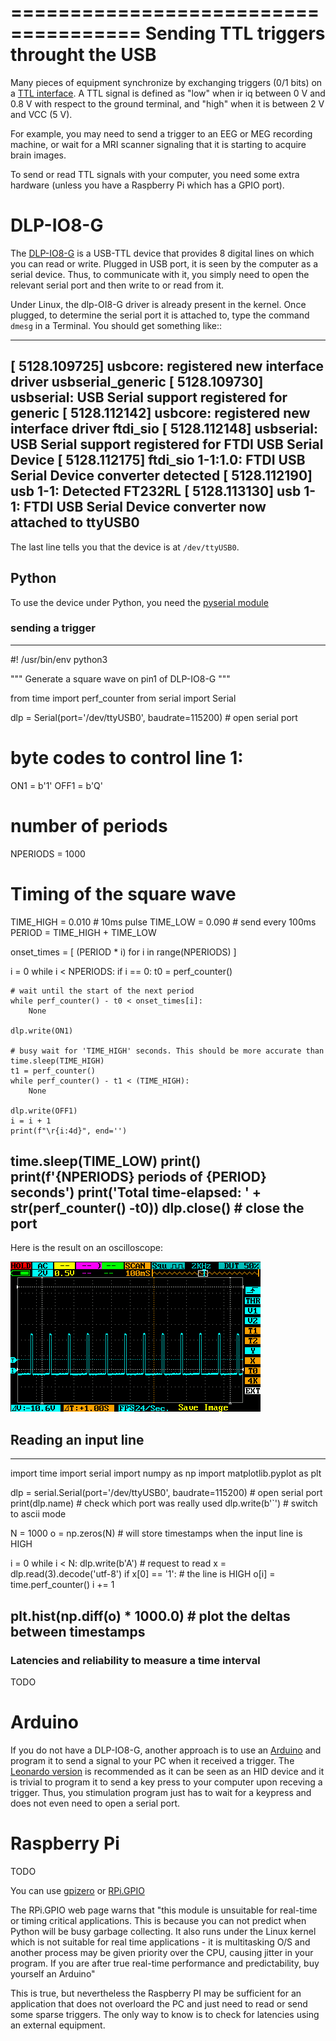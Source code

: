 =====================================
Sending TTL triggers throught the USB
=====================================

Many pieces of equipment synchronize by exchanging triggers (0/1 bits) on a [TTL interface](https://en.wikipedia.org/wiki/Transistor%E2%80%93transistor_logic). 
A TTL signal is defined as "low" when ir iq between 0 V and 0.8 V with respect to the ground terminal, and "high" when it is between 2 V and VCC (5 V).

For example, you may need to send a trigger to an EEG or MEG recording machine, or wait for a MRI scanner signaling that it is starting to acquire brain images.

To send or read TTL signals with your computer, you need some extra hardware (unless you have a Raspberry Pi which has a GPIO port).


# DLP-IO8-G

The [DLP-IO8-G](http://www.ftdichip.com/Support/Documents/DataSheets/DLP/dlp-io8-ds-v15.pdf) is a USB-TTL device that provides 8 digital lines on which you can read or write. 
Plugged in USB port, it is seen by the computer as a serial device. Thus, to communicate with it, you simply need to open the relevant serial port and then write to or read from it.

Under Linux, the dlp-OI8-G driver is already present in the kernel. Once plugged, to determine the serial port it is attached to, type the command `dmesg` in a Terminal. You should get something like::

---
[ 5128.109725] usbcore: registered new interface driver usbserial_generic
[ 5128.109730] usbserial: USB Serial support registered for generic
[ 5128.112142] usbcore: registered new interface driver ftdi_sio
[ 5128.112148] usbserial: USB Serial support registered for FTDI USB Serial Device
[ 5128.112175] ftdi_sio 1-1:1.0: FTDI USB Serial Device converter detected
[ 5128.112190] usb 1-1: Detected FT232RL
[ 5128.113130] usb 1-1: FTDI USB Serial Device converter now attached to ttyUSB0
---

The last line tells you that the device is at `/dev/ttyUSB0`.

## Python 

To use the device under Python, you need the [pyserial module](https://pyserial.readthedocs.io/en/latest/shortintro.html)


### sending a trigger 

---
#! /usr/bin/env python3

""" Generate a square wave on pin1 of DLP-IO8-G """

from time import perf_counter 
from serial import Serial

dlp = Serial(port='/dev/ttyUSB0', baudrate=115200)  # open serial port
# byte codes to control line 1:
ON1 = b'1'
OFF1 = b'Q'

# number of periods
NPERIODS = 1000

# Timing of the square wave
TIME_HIGH = 0.010   # 10ms pulse
TIME_LOW = 0.090    # send every 100ms
PERIOD = TIME_HIGH + TIME_LOW

onset_times = [ (PERIOD * i) for i in range(NPERIODS) ]

i = 0
while i < NPERIODS:
    if i == 0:
        t0 = perf_counter()

    # wait until the start of the next period
    while perf_counter() - t0 < onset_times[i]:
        None
        
    dlp.write(ON1)
    
    # busy wait for 'TIME_HIGH' seconds. This should be more accurate than time.sleep(TIME_HIGH)
    t1 = perf_counter()
    while perf_counter() - t1 < (TIME_HIGH):
        None
        
    dlp.write(OFF1)
    i = i + 1
    print(f"\r{i:4d}", end='')

time.sleep(TIME_LOW)
print()
print(f'{NPERIODS} periods of {PERIOD} seconds')
print('Total time-elapsed: ' + str(perf_counter() -t0))
dlp.close()         # close the port
---


Here is the result on an oscilloscope:

![](triggers-100ms.png)


## Reading an input line


---
import time
import serial
import numpy as np
import matplotlib.pyplot as plt


dlp = serial.Serial(port='/dev/ttyUSB0', baudrate=115200)  # open serial port
print(dlp.name)         # check which port was really used
dlp.write(b'`')  # switch to ascii mode

N = 1000
o = np.zeros(N)  # will store timestamps when the input line is HIGH

i = 0
while i < N:
   dlp.write(b'A')  # request to read
   x = dlp.read(3).decode('utf-8')
   if x[0] == '1':  # the line is HIGH
      o[i] = time.perf_counter()
      i += 1

plt.hist(np.diff(o) * 1000.0)  # plot the deltas between timestamps 
---

### Latencies and reliability to measure a time interval

TODO


# Arduino

If you do not have a DLP-IO8-G, another approach is to use an [Arduino](https://www.arduino.cc) and program it to send a signal to your PC when it received a trigger. The [Leonardo version](https://www.arduino.cc/en/Main/Arduino_BoardLeonardo) is recommended as it can be seen as an HID device and it is trivial to program it to send a key press to your computer upon receving a trigger. Thus, you stimulation program just has to wait for a keypress and does not even need to open a serial port.  


# Raspberry Pi

TODO

You can use [gpizero](https://gpiozero.readthedocs.io/en/stable/) or [RPi.GPIO](https://pypi.org/project/RPi.GPIO/) 

The RPi.GPIO web page warns that "this module is unsuitable for real-time or timing critical applications. This is because you can not predict when Python will be busy garbage collecting. It also runs under the Linux kernel which is not suitable for real time applications - it is multitasking O/S and another process may be given priority over the CPU, causing jitter in your program.  If you are after true real-time performance and predictability, buy yourself an Arduino"

This is true, but nevertheless the Raspberry PI may be sufficient for an application that does not overloard the PC and just need to read or send some sparse triggers. The only way to know is to check for latencies using an external equipment.


